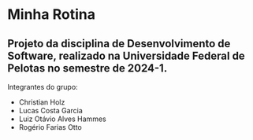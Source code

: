 # Minha Rotina
## Projeto da disciplina de Desenvolvimento de Software, realizado na Universidade Federal de Pelotas no semestre de 2024-1.
Integrantes do grupo:
  - Christian Holz
  - Lucas Costa Garcia
  - Luiz Otávio Alves Hammes
  - Rogério Farias Otto
